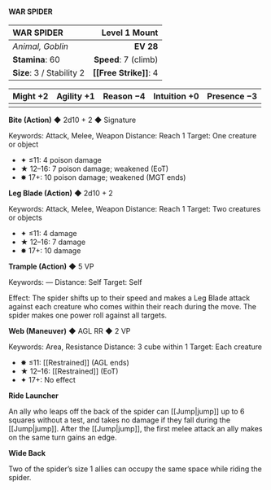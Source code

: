#### WAR SPIDER

| WAR SPIDER                |    **Level 1 Mount** |
| :------------------------ | -------------------: |
| *Animal, Goblin*          |            **EV 28** |
| **Stamina**: 60           | **Speed**: 7 (climb) |
| **Size**: 3 / Stability 2 |   **[[Free Strike]]**: 4 |

| **Might** +2 | **Agility** +1 | **Reason** −4 | **Intuition** +0 | **Presence** −3 |
| ------------ | -------------- | ------------- | ---------------- | --------------- |
|              |                |               |                  |                 |

**Bite (Action)** ◆ 2d10 + 2 ◆ Signature

Keywords: Attack, Melee, Weapon
Distance: Reach 1
Target: One creature or object

- ✦ ≤11: 4 poison damage
- ★ 12–16: 7 poison damage; weakened (EoT)
- ✸ 17+: 10 poison damage; weakened (MGT ends)

**Leg Blade (Action)** ◆ 2d10 + 2

Keywords: Attack, Melee, Weapon
Distance: Reach 1
Target: Two creatures or objects

- ✦ ≤11: 4 damage
- ★ 12–16: 7 damage
- ✸ 17+: 10 damage

**Trample (Action)** ◆ 5 VP

Keywords: —
Distance: Self
Target: Self

Effect: The spider shifts up to their speed and makes a Leg Blade attack against each creature who comes within their reach during the move. The spider makes one power roll against all targets.

**Web (Maneuver)** ◆ AGL RR ◆ 2 VP

Keywords: Area, Resistance
Distance: 3 cube within 1
Target: Each creature

- ✸ ≤11: [[Restrained]] (AGL ends)
- ★ 12–16: [[Restrained]] (EoT)
- ✦ 17+: No effect

**Ride Launcher**

An ally who leaps off the back of the spider can [[Jump|jump]] up to 6 squares without a test, and takes no damage if they fall during the [[Jump|jump]]. After the [[Jump|jump]], the first melee attack an ally makes on the same turn gains an edge.

**Wide Back**

Two of the spider’s size 1 allies can occupy the same space while riding the spider.
